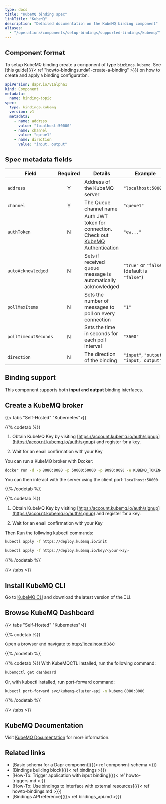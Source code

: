```yaml
---
type: docs
title: "KubeMQ binding spec"
linkTitle: "KubeMQ"
description: "Detailed documentation on the KubeMQ binding component"
aliases:
  - "/operations/components/setup-bindings/supported-bindings/kubemq/"
---
```


## Component format

To setup KubeMQ binding create a component of type `bindings.kubemq`. See [this guide]({{< ref "howto-bindings.md#1-create-a-binding" >}}) on how to create and apply a binding configuration.


```yaml
apiVersion: dapr.io/v1alpha1
kind: Component
metadata:
  name: binding-topic
spec:
  type: bindings.kubemq
  version: v1
  metadata:
    - name: address
      value: "localhost:50000"
    - name: channel
      value: "queue1"
    - name: direction
      value: "input, output"
```

## Spec metadata fields

| Field              | Required | Details                                                                                                                      | Example                                |
|--------------------|:--------:|------------------------------------------------------------------------------------------------------------------------------|----------------------------------------|
| `address`            |    Y     | Address of the KubeMQ server                                                                                                 | `"localhost:50000"`                    |
| `channel`            |    Y     | The Queue channel name                                                                                                       | `"queue1"`                               |
| `authToken`          |    N     | Auth JWT token for connection. Check out [KubeMQ Authentication](https://docs.kubemq.io/learn/access-control/authentication) | `"ew..."`                                |
| `autoAcknowledged`   |    N     | Sets if received queue message is automatically acknowledged                                                                 | `"true"` or `"false"` (default is `"false"`) |
| `pollMaxItems`       |    N     | Sets the number of messages to poll on every connection                                                                      | `"1"`                                    |
| `pollTimeoutSeconds` |    N     | Sets the time in seconds for each poll interval                                                                              | `"3600"`                                 |
| `direction` |    N     | The direction of the binding                                                                              | `"input"`, `"output"`, `"input, output"`                                 |

## Binding support

This component supports both **input and output** binding interfaces.


## Create a KubeMQ broker

{{< tabs "Self-Hosted" "Kubernetes">}}

{{% codetab %}}
<!-- IGNORE_LINKS -->
1. Obtain KubeMQ Key by visiting [https://account.kubemq.io/auth/signup](https://account.kubemq.io/auth/signup) and register for a key.
<!-- END_IGNORE -->
2. Wait for an email confirmation with your Key

You can run a KubeMQ broker with Docker:

```bash
docker run -d -p 8080:8080 -p 50000:50000 -p 9090:9090 -e KUBEMQ_TOKEN=<your-key> kubemq/kubemq
```
You can then interact with the server using the client port: `localhost:50000`

{{% /codetab %}}

{{% codetab %}}
<!-- IGNORE_LINKS -->
1. Obtain KubeMQ Key by visiting [https://account.kubemq.io/auth/signup](https://account.kubemq.io/auth/signup) and register for a key.
<!-- END_IGNORE -->
2. Wait for an email confirmation with your Key

Then Run the following kubectl commands:

```bash
kubectl apply -f https://deploy.kubemq.io/init
```

```bash
kubectl apply -f https://deploy.kubemq.io/key/<your-key>
```
{{% /codetab %}}

{{< /tabs >}}

## Install KubeMQ CLI
Go to [KubeMQ CLI](https://github.com/kubemq-io/kubemqctl/releases) and download the latest version of the CLI.

## Browse KubeMQ Dashboard

{{< tabs "Self-Hosted" "Kubernetes">}}

{{% codetab %}}
<!-- IGNORE_LINKS -->
Open a browser and navigate to [http://localhost:8080](http://localhost:8080)
<!-- END_IGNORE -->
{{% /codetab %}}

{{% codetab %}}
With KubeMQCTL installed, run the following command:

```bash
kubemqctl get dashboard
```
Or, with kubectl installed, run port-forward command:

```bash
kubectl port-forward svc/kubemq-cluster-api -n kubemq 8080:8080
```
{{% /codetab %}}

{{< /tabs >}}

## KubeMQ Documentation
Visit [KubeMQ Documentation](https://docs.kubemq.io/) for more information.

## Related links

- [Basic schema for a Dapr component]({{< ref component-schema >}})
- [Bindings building block]({{< ref bindings >}})
- [How-To: Trigger application with input binding]({{< ref howto-triggers.md >}})
- [How-To: Use bindings to interface with external resources]({{< ref howto-bindings.md >}})
- [Bindings API reference]({{< ref bindings_api.md >}})
